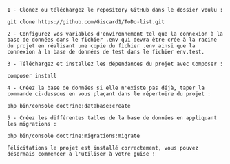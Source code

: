     1 - Clonez ou téléchargez le repository GitHub dans le dossier voulu :

    git clone https://github.com/Giscard1/ToDo-list.git

    2 - Configurez vos variables d'environnement tel que la connexion à la base de données dans le fichier .env qui devra être crée à la racine du projet en réalisant une copie du fichier .env ainsi que la connexion à la base de données de test dans le fichier env.test.

    3 - Téléchargez et installez les dépendances du projet avec Composer :

    composer install

    4 - Créez la base de données si elle n'existe pas déjà, taper la commande ci-dessous en vous plaçant dans le répertoire du projet :

    php bin/console doctrine:database:create

    5 - Créez les différentes tables de la base de données en appliquant les migrations :

    php bin/console doctrine:migrations:migrate

    Félicitations le projet est installé correctement, vous pouvez désormais commencer à l'utiliser à votre guise !
